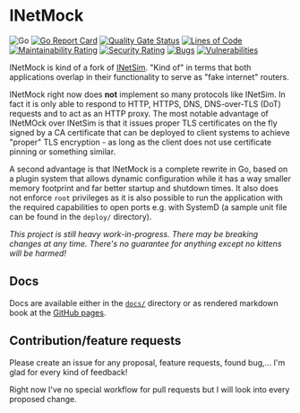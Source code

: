 # INetMock

![Go](https://github.com/baez90/inetmock/workflows/Go/badge.svg)
[![Go Report Card](https://goreportcard.com/badge/github.com/baez90/inetmock)](https://goreportcard.com/report/github.com/baez90/inetmock)
[![Quality Gate Status](https://sonarcloud.io/api/project_badges/measure?project=baez90_inetmock&metric=alert_status)](https://sonarcloud.io/dashboard?id=baez90_inetmock)
[![Lines of Code](https://sonarcloud.io/api/project_badges/measure?project=baez90_inetmock&metric=ncloc)](https://sonarcloud.io/dashboard?id=baez90_inetmock)
[![Maintainability Rating](https://sonarcloud.io/api/project_badges/measure?project=baez90_inetmock&metric=sqale_rating)](https://sonarcloud.io/dashboard?id=baez90_inetmock)
[![Security Rating](https://sonarcloud.io/api/project_badges/measure?project=baez90_inetmock&metric=security_rating)](https://sonarcloud.io/dashboard?id=baez90_inetmock)
[![Bugs](https://sonarcloud.io/api/project_badges/measure?project=baez90_inetmock&metric=bugs)](https://sonarcloud.io/dashboard?id=baez90_inetmock)
[![Vulnerabilities](https://sonarcloud.io/api/project_badges/measure?project=baez90_inetmock&metric=vulnerabilities)](https://sonarcloud.io/dashboard?id=baez90_inetmock)

INetMock is kind of a fork of [INetSim](https://www.inetsim.org/).
"Kind of" in terms that both applications overlap in their functionality to serve as "fake internet" routers.

INetMock right now does **not** implement so many protocols like INetSim.
In fact it is only able to respond to HTTP, HTTPS, DNS, DNS-over-TLS (DoT) requests and to act as an HTTP proxy.
The most notable advantage of INetMOck over INetSim is that it issues proper TLS certificates on the fly signed by a CA certificate that can be deployed to client systems to achieve "proper" TLS encryption - as long as the client does not use certificate pinning or something similar.

A second advantage is that INetMock is a complete rewrite in Go, based on a plugin system that allows dynamic configuration while it has a way smaller memory footprint and far better startup and shutdown times.
It also does not enforce `root` privileges as it is also possible to run the application with the required capabilities to open ports e.g. with SystemD (a sample unit file can be found in the `deploy/` directory).

_This project is still heavy work-in-progress. There may be breaking changes at any time. There's no guarantee for anything except no kittens will be harmed!_

## Docs

Docs are available either in the [`docs/`](./docs/) directory or as rendered markdown book at the [GitHub pages](https://baez90.github.io/inetmock/).

## Contribution/feature requests

Please create an issue for any proposal, feature requests, found bug,...
I'm glad for every kind of feedback!

Right now I've no special workflow for pull requests but I will look into every proposed change.